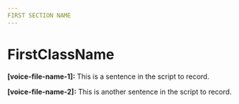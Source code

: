 ```yaml
---
FIRST SECTION NAME
---
```


# FirstClassName

**[voice-file-name-1]:**  This is a sentence in the script to record.

**[voice-file-name-2]:**  This is another sentence in the script to record.
